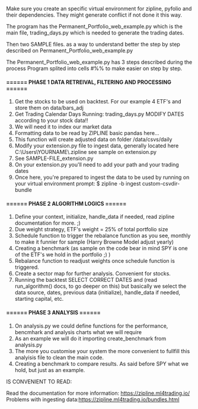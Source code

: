 
Make sure you create an specific virtual environment for zipline, pyfolio and their dependencies. They might generate conflict if not done it this way.

The program has the Permanent_Portfolio_web_example.py which is the main file, trading_days.py which is needed to generate the trading dates.

Then two SAMPLE files. as a way to understand better the step by step described on Permanent_Portfolio_web_example.py



The Permanent_Portfolio_web_example.py has 3 steps described during the process
Program splited into cells #%% to make easier on step by step.

#### ====== PHASE 1 DATA RETREIVAL, FILTERING AND PROCESSING ====== ####

1. Get the stocks to be used on backtest. For our example 4 ETF's and store them on data/bars_adj
2. Get Trading Calendar Days Running: trading_days.py MODIFY DATES according to your stock data!!
3. We will need it to index our market data
4. Formatting data to be read by ZIPLINE basic pandas here...
5. This function will create adjusted data on folder /data/csvs/daily
6. Modify your extension.py file to ingest data, generally located here C:\Users\YOURNAME\\.zipline see sample on extension.py
7. See SAMPLE-FILE_extension.py 
8. On your extension.py you'll need to add your path and your trading dates
9. Once here, you're prepared to ingest the data to be used by running on your virtual environment prompt: $ zipline -b ingest custom-csvdir-bundle


#### ====== PHASE 2 ALGORITHM LOGICS ====== ####

1. Define your context, initialize, handle_data if needed, read zipline documentation for more. ;)
2. Due weight strategy, ETF's weight = 25% of total portfolio size
3. Schedule function to trigger the rebalance function as you see, monthly to make it funnier for sample (Harry Browne Model adjust yearly)
4.  Creating a benchmark (as sample on the code bear in mind SPY is one of the ETF's we hold in the portfolio ;) ) 
5.  Rebalance function to readjust weights once schedule function is triggered.
6.  Create a sector map for further analysis. Convenient for stocks.
7. Running the backtest SELECT CORRECT DATES and (read run_algorithm() docs, to go deeper on this) but basically we select the data source, dates, previous data (initialize), handle_data if needed, starting capital, etc. 



#### ====== PHASE 3 ANALYSIS ====== ####

1. On analysis.py we could define functions for the performance, bencmhark and analysis charts what we will require
2. As an example we will do it importing create_benchmark from analysis.py
3. The more you customise your system the more convenient to fullfill this analyisis file to clean the main code. 
4. Creating a benchmark to compare results. As said before SPY what we hold, but just as an example.


IS CONVENIENT TO READ:

Read the documentation for more information: https://zipline.ml4trading.io/
Problems with ingesting data:https://zipline.ml4trading.io/bundles.html
